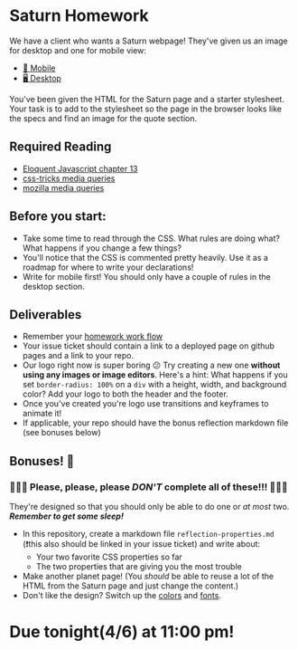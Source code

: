 # Saturn Homework

We have a client who wants a Saturn webpage! They've given us an image for desktop and one for mobile view:

- [📱 Mobile](./specs/saturn-mobile.jpg)
- [🖥 Desktop](./specs/saturn-desktop.jpg)

You've been given the HTML for the Saturn page and a starter stylesheet. Your task is to add to the stylesheet so the page in the browser looks like the specs and find an image for the quote section.

## Required Reading
- [Eloquent Javascript chapter 13](http://eloquentjavascript.net/13_dom.html)
- [css-tricks media queries](https://css-tricks.com/snippets/css/media-queries-for-standard-devices/)
- [mozilla media queries](https://developer.mozilla.org/en-US/docs/Web/CSS/Media_Queries/Using_media_queries) 

## Before you start: 

- Take some time to read through the CSS. What rules are doing what? What happens if you change a few things? 
- You'll notice that the CSS is commented pretty heavily. Use it as a roadmap for where to write your declarations!
- Write for mobile first! You should only have a couple of rules in the desktop section.

## Deliverables

- Remember your [homework work flow](https://git.generalassemb.ly/nyc-wdi-hypatia/hypatia-students/blob/master/hw-workflow.md)
- Your issue ticket should contain a link to a deployed page on github pages and a link to your repo.
- Our logo right now is super boring 😕 Try creating a new one **without using any images or image editors**. Here's a hint: What happens if you set `border-radius: 100%` on a `div` with a height, width, and background color? Add your logo to both the header and the footer.
- Once you've created you're logo use transitions and keyframes to animate it!
- If applicable, your repo should have the bonus reflection markdown file (see bonuses below)

## Bonuses! 🎉

### 🚨🚨🚨 Please, please, please *DON'T* complete all of these!!! 🚨🚨🚨

They're designed so that you should only be able to do one or *at most* two. ***Remember to get some sleep!***

- In this repository, create a markdown file `reflection-properties.md` (❗️this also should be linked in your issue ticket) and write about: 
    - Your two favorite CSS properties so far
    - The two properties that are giving you the most trouble
- Make another planet page! (You *should* be able to reuse a lot of the HTML from the Saturn page and just change the content.)
- Don't like the design? Switch up the [colors](http://www.vanschneider.com/colors/) and [fonts](https://fonts.google.com/).

# Due tonight(4/6) at 11:00 pm!
